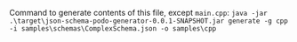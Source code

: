 Command to generate contents of this file, except `main.cpp`:
`java -jar .\target\json-schema-podo-generator-0.0.1-SNAPSHOT.jar generate -g cpp -i samples\schemas\ComplexSchema.json -o samples\cpp`